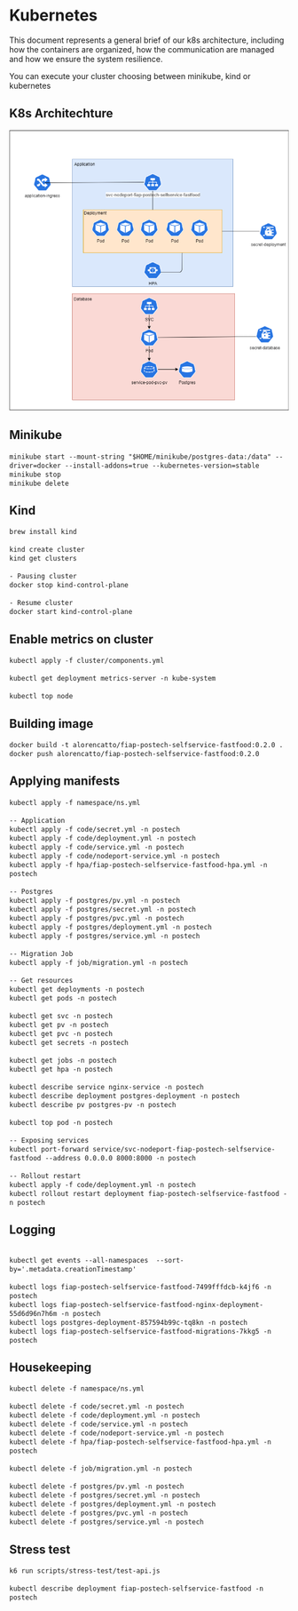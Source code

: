 # Kubernetes
This document represents a general brief of our k8s architecture, including how the containers are organized, how the communication are managed and how we ensure the system resilience.

You can execute your cluster choosing between minikube, kind or kubernetes
## K8s Architechture
![alt text](k8s-archtechture.png)

## Minikube
```shell
minikube start --mount-string "$HOME/minikube/postgres-data:/data" --driver=docker --install-addons=true --kubernetes-version=stable
minikube stop
minikube delete
```
## Kind
```shell
brew install kind

kind create cluster
kind get clusters

- Pausing cluster
docker stop kind-control-plane

- Resume cluster 
docker start kind-control-plane
```

## Enable metrics on cluster
```shell
kubectl apply -f cluster/components.yml

kubectl get deployment metrics-server -n kube-system

kubectl top node
```

## Building image
```shell
docker build -t alorencatto/fiap-postech-selfservice-fastfood:0.2.0 .
docker push alorencatto/fiap-postech-selfservice-fastfood:0.2.0
```

## Applying manifests
```shell
kubectl apply -f namespace/ns.yml

-- Application
kubectl apply -f code/secret.yml -n postech
kubectl apply -f code/deployment.yml -n postech
kubectl apply -f code/service.yml -n postech
kubectl apply -f code/nodeport-service.yml -n postech
kubectl apply -f hpa/fiap-postech-selfservice-fastfood-hpa.yml -n postech

-- Postgres
kubectl apply -f postgres/pv.yml -n postech
kubectl apply -f postgres/secret.yml -n postech
kubectl apply -f postgres/pvc.yml -n postech
kubectl apply -f postgres/deployment.yml -n postech
kubectl apply -f postgres/service.yml -n postech

-- Migration Job
kubectl apply -f job/migration.yml -n postech

-- Get resources
kubectl get deployments -n postech
kubectl get pods -n postech

kubectl get svc -n postech
kubectl get pv -n postech
kubectl get pvc -n postech
kubectl get secrets -n postech

kubectl get jobs -n postech
kubectl get hpa -n postech

kubectl describe service nginx-service -n postech
kubectl describe deployment postgres-deployment -n postech
kubectl describe pv postgres-pv -n postech

kubectl top pod -n postech

-- Exposing services
kubectl port-forward service/svc-nodeport-fiap-postech-selfservice-fastfood --address 0.0.0.0 8000:8000 -n postech

-- Rollout restart
kubectl apply -f code/deployment.yml -n postech
kubectl rollout restart deployment fiap-postech-selfservice-fastfood -n postech
```

## Logging
```shell

kubectl get events --all-namespaces  --sort-by='.metadata.creationTimestamp'

kubectl logs fiap-postech-selfservice-fastfood-7499fffdcb-k4jf6 -n postech
kubectl logs fiap-postech-selfservice-fastfood-nginx-deployment-55d6d96n7h6m -n postech
kubectl logs postgres-deployment-857594b99c-tq8kn -n postech
kubectl logs fiap-postech-selfservice-fastfood-migrations-7kkg5 -n postech
```

## Housekeeping
```shell
kubectl delete -f namespace/ns.yml

kubectl delete -f code/secret.yml -n postech
kubectl delete -f code/deployment.yml -n postech
kubectl delete -f code/service.yml -n postech
kubectl delete -f code/nodeport-service.yml -n postech
kubectl delete -f hpa/fiap-postech-selfservice-fastfood-hpa.yml -n postech

kubectl delete -f job/migration.yml -n postech

kubectl delete -f postgres/pv.yml -n postech
kubectl delete -f postgres/secret.yml -n postech
kubectl delete -f postgres/deployment.yml -n postech
kubectl delete -f postgres/pvc.yml -n postech
kubectl delete -f postgres/service.yml -n postech
```

## Stress test
```shell
k6 run scripts/stress-test/test-api.js

kubectl describe deployment fiap-postech-selfservice-fastfood -n postech
```